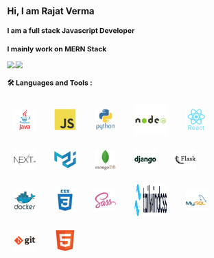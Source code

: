 ## Hi, I am Rajat Verma

### I am a full stack Javascript Developer

### I mainly work on MERN Stack

<a href="https://github.com/rajatverma311201/">
<img height="150em" align = "center" src="https://github-readme-stats.vercel.app/api?username=rajatverma311201&show_icons=true&count_private=true&hide=stars" />
 </a>
<a href="https://github.com/rajatverma311201/">
<img height="150em" align="center" src="https://github-readme-stats.vercel.app/api/top-langs/?username=rajatverma311201&layout=compact&hide=html,ejs,ruby,shell,scss" />
</a>

### :hammer_and_wrench: Languages and Tools :

<div>
<img align="center" style="margin:1rem" src="https://github.com/devicons/devicon/blob/master/icons/java/java-original-wordmark.svg" title="Java" alt="Java" width="50" height="50"/>&nbsp;&nbsp;
<img align="center" style="margin:1rem" src="https://github.com/devicons/devicon/blob/master/icons/javascript/javascript-original.svg" title="JavaScript" alt="JavaScript" width="50" height="50"/>&nbsp;&nbsp;
<img align="center" style="margin:1rem" src="https://github.com/devicons/devicon/blob/master/icons/python/python-original-wordmark.svg" title="python" alt="python" width="50" height="50"/>&nbsp;&nbsp;
<img align="center" style="margin:1rem" src="https://github.com/devicons/devicon/blob/master/icons/nodejs/nodejs-original-wordmark.svg" title="NodeJS" alt="NodeJS" width="75" height="75"/>&nbsp;&nbsp;
<img align="center" style="margin:1rem" src="https://github.com/devicons/devicon/blob/master/icons/react/react-original-wordmark.svg" title="React" alt="React" width="50" height="50"/>&nbsp;&nbsp;
<img align="center" style="margin:1rem" src="https://github.com/devicons/devicon/blob/master/icons/nextjs/nextjs-original-wordmark.svg" title="nextjs" alt="nextjs" width="50" height="50"/>&nbsp;&nbsp;
<img align="center" style="margin:1rem" src="https://github.com/devicons/devicon/blob/master/icons/materialui/materialui-original.svg" title="Material UI" alt="Material UI" width="50" height="50"/>&nbsp;&nbsp;
<img align="center" style="margin:1rem" src="https://github.com/devicons/devicon/blob/master/icons/mongodb/mongodb-original-wordmark.svg" title="mongodb" alt="mongodb" width="50" height="50"/>&nbsp;&nbsp;
<img align="center" style="margin:1rem" src="https://github.com/devicons/devicon/blob/master/icons/django/django-plain-wordmark.svg" title="django" alt="django" width="50" height="50"/>&nbsp;&nbsp;
<img align="center" style="margin:1rem" src="https://github.com/devicons/devicon/blob/master/icons/flask/flask-original-wordmark.svg" title="flask" alt="flask" width="50" height="50"/>&nbsp;&nbsp;
<img align="center" style="margin:1rem" src="https://github.com/devicons/devicon/blob/master/icons/docker/docker-original-wordmark.svg" title="docker" alt="docker" width="50" height="50"/>&nbsp;&nbsp;
<img align="center" style="margin:1rem" src="https://github.com/devicons/devicon/blob/master/icons/css3/css3-plain-wordmark.svg"  title="CSS3" alt="CSS" width="50" height="50"/>&nbsp;&nbsp;
<img align="center" style="margin:1rem" src="https://github.com/devicons/devicon/blob/master/icons/sass/sass-original.svg" title="sass" alt="sass" width="50" height="50"/>&nbsp;&nbsp;
<img align="center" style="margin:1rem" src="https://github.com/devicons/devicon/blob/master/icons/tailwindcss/tailwindcss-original-wordmark.svg" title="tailwind" alt="tailwind" width="75" height="75"/>&nbsp;&nbsp;
<img align="center" style="margin:1rem" src="https://github.com/devicons/devicon/blob/master/icons/mysql/mysql-original-wordmark.svg" title="MySQL"  alt="MySQL" width="50" height="50"/>&nbsp;&nbsp;
<img align="center" style="margin:1rem" src="https://github.com/devicons/devicon/blob/master/icons/git/git-original-wordmark.svg" title="Git" **alt="Git" width="50" height="50"/>&nbsp;&nbsp;
<img align="center" style="margin:1rem" src="https://github.com/devicons/devicon/blob/master/icons/html5/html5-original.svg" title="HTML5" alt="HTML" width="50" height="50"/>&nbsp;&nbsp;
</div>
